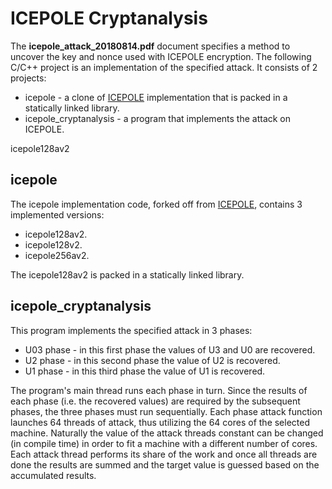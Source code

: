 # ICEPOLE Cryptanalysis
The __icepole_attack_20180814.pdf__ document specifies a method to uncover the key and nonce used with ICEPOLE encryption.
The following C/C++ project is an implementation of the specified attack. It consists of 2 projects:
- icepole - a clone of [ICEPOLE] implementation that is packed in a statically linked library.
- icepole_cryptanalysis - a program that implements the attack on ICEPOLE.


icepole128av2
## icepole
The icepole implementation code, forked off from [ICEPOLE], contains 3 implemented versions:
- icepole128av2.
- icepole128v2.
- icepole256av2.

The icepole128av2 is packed in a statically linked library.

## icepole_cryptanalysis
This program implements the specified attack in 3 phases:
- U03 phase - in this first phase the values of U3 and U0 are recovered.
- U2 phase - in this second phase the value of U2 is recovered.
- U1 phase - in this third phase the value of U1 is recovered.

The program's main thread runs each phase in turn. Since the results of each phase (i.e. the recovered values) are required by the subsequent phases, the three phases must run sequentially.
Each phase attack function launches 64 threads of attack, thus utilizing the 64 cores of the selected machine. Naturally the value of the attack threads constant can be changed (in compile time) in order to fit a machine with a different number of cores.
Each attack thread performs its share of the work and once all threads are done the results are summed and the target value is guessed based on the accumulated results.

[//]: # 
   [ICEPOLE]: https://github.com/icepole/icepole
